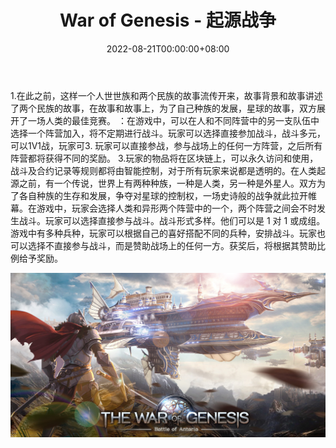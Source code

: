 ﻿---
title: "War of Genesis - 起源战争"
description: "1.背景：在人类起源之前，流传着这样一个传说，世上有人族和异族两大种族，双方为了自己种族的生存和发展"
date: 2022-08-21T00:00:00+08:00
lastmod: 2022-08-21T00:00:00+08:00
draft: false
authors: [“boogArno”]
featuredImage: "war-of-genesis.png"
tags: ["NFT Games","War of Genesis - 起源战争"]
categories: ["nfts"]
nfts: ["NFT Games"]
blockchain: "ETH"
website: "https://dappradar.com/"
twitter: "https://mobile.twitter.com/"
discord: ""
telegram: ""
github: ""
youtube: ""
twitch: ""
facebook: "https://zh-cn.facebook.com/"
instagram: ""
reddit: ""
medium: ""
steam: ""
gitbook: ""
googleplay: ""
appstore: ""
status: "Live"
weight: 
lightgallery: true
toc: true
pinned: false
recommend: false
recommend1: false
---
1.在此之前，这样一个人世世族和两个民族的故事流传开来，故事背景和故事讲述了两个民族的故事，在故事和故事上，为了自己种族的发展，星球的故事，双方展开了一场人类的最佳竞赛。 ：在游戏中，可以在人和不同阵营中的另一支队伍中选择一个阵营加入，将不定期进行战斗。玩家可以选择直接参加战斗，战斗多元，可以1V1战，玩家可3. 玩家可以直接参战，参与战场上的任何一方阵营，之后所有阵营都将获得不同的奖励。 3.玩家的物品将在区块链上，可以永久访问和使用，战斗及合约记录等规则都将由智能控制，对于所有玩家来说都是透明的。在人类起源之前，有一个传说，世界上有两种种族，一种是人类，另一种是外星人。双方为了各自种族的生存和发展，争夺对星球的控制权，一场史诗般的战争就此拉开帷幕。在游戏中，玩家会选择人类和异形两个阵营中的一个，两个阵营之间会不时发生战斗。玩家可以选择直接参与战斗。战斗形式多样。他们可以是 1 对 1 或成组。游戏中有多种兵种，玩家可以根据自己的喜好搭配不同的兵种，安排战斗。玩家也可以选择不直接参与战斗，而是赞助战场上的任何一方。获奖后，将根据其赞助比例给予奖励。

![img_popup_gallery5](img_popup_gallery5.jpg)